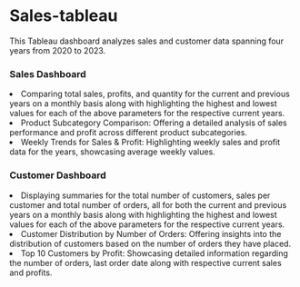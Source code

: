 # Sales-tableau

This Tableau dashboard analyzes sales and customer data spanning four years from 2020 to 2023.

### Sales Dashboard
                                                        
  <li>Comparing total sales, profits, and quantity for the current and previous years on a monthly basis along with highlighting the highest and lowest values for each of the above parameters for the respective current years.</li>
  <li>Product Subcategory Comparison: Offering a detailed analysis of sales performance and profit across different product subcategories.</li>
 <li>Weekly Trends for Sales & Profit: Highlighting weekly sales and profit data for the years, showcasing average weekly values.</li>

### Customer Dashboard
                                                        
   <li>Displaying summaries for the total number of customers, sales per customer and total number of orders, all for both the current and previous years on a monthly basis along with highlighting the highest and lowest values for each of the above parameters for the respective current years.</li>
  <li>Customer Distribution by Number of Orders: Offering insights into the distribution of customers based on the number of orders they have placed.</li>
  <li>Top 10 Customers by Profit: Showcasing detailed information regarding the number of orders, last order date along with respective current sales and profits.</li>

